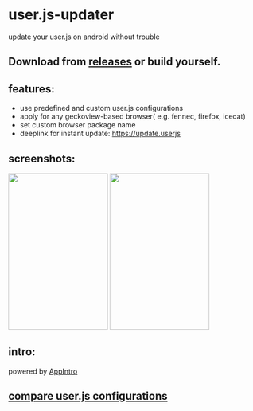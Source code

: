 # user.js-updater
update your user.js on android without trouble
## Download from [releases](https://github.com/v1nc/user.js-updater/releases) or build yourself.
## features:
* use predefined and custom user.js configurations
* apply for any geckoview-based browser( e.g. fennec, firefox, icecat)
* set custom browser package name
* deeplink for instant update: https://update.userjs

## screenshots:
<p float="left">
  <img src="https://raw.githubusercontent.com/v1nc/user.js-updater/master/screen_one.png" data-canonical-src="https://raw.githubusercontent.com/v1nc/user.js-updater/master/screen_one.png" width="200" height="314" />
  <img src="https://raw.githubusercontent.com/v1nc/user.js-updater/master/screen_two.png" data-canonical-src="https://raw.githubusercontent.com/v1nc/user.js-updater/master/screen_two.png" width="200" height="314" />
</p>

## intro:
powered by [AppIntro](https://github.com/AppIntro/AppIntro)

## [compare user.js configurations](https://v1nc.github.io/)


